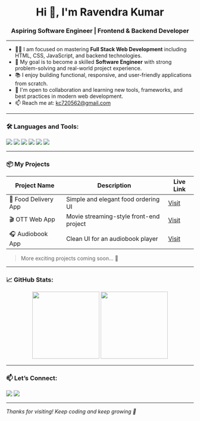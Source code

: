 <h1 align="center">Hi 👋, I'm Ravendra Kumar</h1>
<h3 align="center">Aspiring Software Engineer | Frontend & Backend Developer</h3>

---

- 👨‍💻 I am focused on mastering **Full Stack Web Development** including HTML, CSS, JavaScript, and backend technologies.  
- 🎯 My goal is to become a skilled **Software Engineer** with strong problem-solving and real-world project experience.  
- 📚 I enjoy building functional, responsive, and user-friendly applications from scratch.  
- 💬 I'm open to collaboration and learning new tools, frameworks, and best practices in modern web development.  
- 📫 Reach me at: [kc720562@gmail.com](mailto:kc720562@gmail.com)

---

### 🛠️ Languages and Tools:

<p>
  <img src="https://img.shields.io/badge/Code-HTML5-orange?style=for-the-badge&logo=html5&logoColor=white"/>
  <img src="https://img.shields.io/badge/Code-CSS3-blue?style=for-the-badge&logo=css3&logoColor=white"/>
  <img src="https://img.shields.io/badge/Code-JavaScript-yellow?style=for-the-badge&logo=javascript&logoColor=black"/>
  <img src="https://img.shields.io/badge/Tool-VS_Code-blue?style=for-the-badge&logo=visual-studio-code&logoColor=white"/>
  <img src="https://img.shields.io/badge/Version-Git-black?style=for-the-badge&logo=git&logoColor=orange"/>
  <img src="https://img.shields.io/badge/Host-GitHub-181717?style=for-the-badge&logo=github&logoColor=white"/>
</p>

---

### 📦 My Projects

| Project Name         | Description                             | Live Link |
|----------------------|------------------------------------------|-----------|
| 🍱 Food Delivery App | Simple and elegant food ordering UI       | [Visit](https://food-eatsure.netlify.app/) |
| 🎬 OTT Web App       | Movie streaming-style front-end project  | [Visit](https://ott-pletfrom.netlify.app/) |
| 🎧 Audiobook App     | Clean UI for an audiobook player         | [Visit](https://audio-book1.netlify.app/) |

> More exciting projects coming soon... 🚀

---

### 📈 GitHub Stats:

<p align="center">
  <img src="https://github-readme-stats.vercel.app/api?username=ravendrakumar&show_icons=true&theme=radical" height="180"/>
  <img src="https://github-readme-stats.vercel.app/api/top-langs/?username=ravendrakumar&layout=compact&theme=radical" height="180"/>
</p>

---

### 📫 Let’s Connect:

<p align="left">
  <a href="rkc720562@gmail.com"><img src="https://img.shields.io/badge/Gmail-red?style=for-the-badge&logo=gmail&logoColor=white"/></a>
  <a href="https://github.com/ravendra.codes"><img src="https://img.shields.io/badge/GitHub-black?style=for-the-badge&logo=github&logoColor=white"/></a>
</p>

---

_Thanks for visiting! Keep coding and keep growing 🚀_
